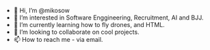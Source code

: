 - 👋 Hi, I’m @mikosow
- 👀 I’m interested in Software Enggineering, Recruitment, AI and BJJ.
- 🌱 I’m currently learning how to fly drones, and HTML.
- 💞️ I’m looking to collaborate on cool projects.
- 📫 How to reach me - via email.

<!---
mikosow/mikosow is a ✨ special ✨ repository because its `README.md` (this file) appears on your GitHub profile.
You can click the Preview link to take a look at your changes.
--->
